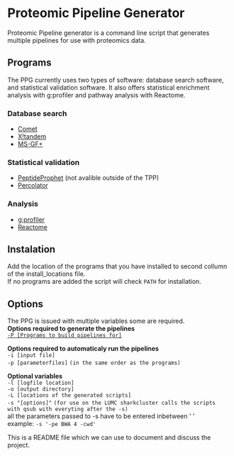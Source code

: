 Proteomic Pipeline Generator
============================

Proteomic Pipeline generator is a command line script that generates multiple pipelines for use with proteomics data.

## Programs
The PPG currently uses two types of software: database search software, and statistical validation software. It also offers statistical enrichment analysis with g:profiler and pathway analysis with Reactome.

### Database search
  * [Comet](http://comet-ms.sourceforge.net/)
  * [X!tandem](https://www.thegpm.org/tandem/)
  * [MS-GF+](https://omics.pnl.gov/software/ms-gf)
  
### Statistical validation
  * [PeptideProphet](https://sourceforge.net/projects/sashimi/files/Trans-Proteomic%20Pipeline%20%28TPP%29/) (not avalible outside of the TPP)
  * [Percolator](https://github.com/percolator/percolator/wiki)

### Analysis
 * [g:profiler](https://biit.cs.ut.ee/gprofiler/page/docs)
 * [Reactome](https://reactome.org/)  

## Instalation
Add the location of the programs that you have installed to second collumn of the install_locations file.  
If no programs are added the script will check `PATH` for installation.  

## Options
The PPG is issued with multiple variables some are required.  
**Options required to generate the pipelines**  
[`-P [Programs to build pipelines for]`](https://github.com/pieterklap/Pipeline#Programs)  


**Options required to automaticaly run the pipelines**  
`-i [input file]`  
`-p [parameterfiles]` `(in the same order as the programs)`      

**Optional variables**  
`-l [logfile location]`   
`-o [output directory]`  
`-L [locations of the generated scripts]`   
`-s "[options]"` `(for use on the LUMC sharkcluster calls the scripts with qsub with everyting after the -s)`  
 all the parameters passed to -s have to be entered inbetween ' '  
 example: `-s '-pe BWA 4 -cwd'`

This is a README file which we can use to document and discuss the project.
